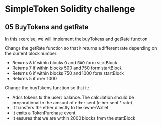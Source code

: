 # SimpleToken Solidity challenge

## 05 BuyTokens and getRate

In this exercise, we will implement the buyTokens and getRate function

Change the getRate function so that it returns a different rate depending on the current block number:

- Returns 8 if within blocks 0 and 500 form startBlock
- Returns 7 if within blocks 500 and 750 form startBlock
- Returns 6 if within blocks 750 and 1000 form startBlock
- Returns 5 if over 1000



Change the buyTokens function so that it:

- Adds tokens to the users balance. The calculation should be proporational to the amount of ether sent (ether sent * rate)
- It transfers the ether directly to the ownerWallet
- It emits a TokenPurchase event
- It ensures that we are within 2000 blocks from the startBlock